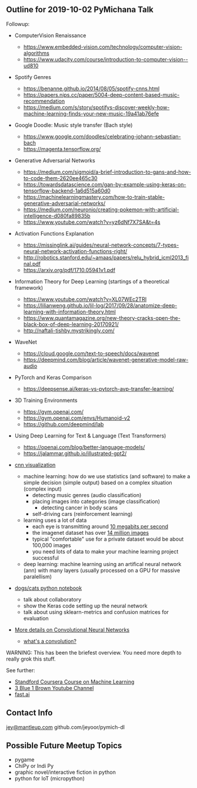 ## Outline for 2019-10-02 PyMichana Talk

Followup:
- ComputerVision Renaissance
   - https://www.embedded-vision.com/technology/computer-vision-algorithms
   - https://www.udacity.com/course/introduction-to-computer-vision--ud810
- Spotify Genres
   - https://benanne.github.io/2014/08/05/spotify-cnns.html
   - https://papers.nips.cc/paper/5004-deep-content-based-music-recommendation
   - https://medium.com/s/story/spotifys-discover-weekly-how-machine-learning-finds-your-new-music-19a41ab76efe
- Google Doodle: Music style transfer (Bach style)
   - https://www.google.com/doodles/celebrating-johann-sebastian-bach
   - https://magenta.tensorflow.org/
- Generative Adversarial Networks
   - https://medium.com/sigmoid/a-brief-introduction-to-gans-and-how-to-code-them-2620ee465c30
   - https://towardsdatascience.com/gan-by-example-using-keras-on-tensorflow-backend-1a6d515a60d0
   - https://machinelearningmastery.com/how-to-train-stable-generative-adversarial-networks/
   - https://medium.com/neuronio/creating-pokemon-with-artificial-intelligence-d080fa89835b
   - https://www.youtube.com/watch?v=yz6dNf7X7SA&t=4s

- Activation Functions Explanation
   - https://missinglink.ai/guides/neural-network-concepts/7-types-neural-network-activation-functions-right/
   - http://robotics.stanford.edu/~amaas/papers/relu_hybrid_icml2013_final.pdf
   - https://arxiv.org/pdf/1710.05941v1.pdf
- Information Theory for Deep Learning (startings of a theoretical framework)
   - https://www.youtube.com/watch?v=XL07WEc2TRI
   - https://lilianweng.github.io/lil-log/2017/09/28/anatomize-deep-learning-with-information-theory.html
   - https://www.quantamagazine.org/new-theory-cracks-open-the-black-box-of-deep-learning-20170921/
   - http://naftali-tishby.mystrikingly.com/
- WaveNet
   - https://cloud.google.com/text-to-speech/docs/wavenet
   - https://deepmind.com/blog/article/wavenet-generative-model-raw-audio
- PyTorch and Keras Comparison
   - https://deepsense.ai/keras-vs-pytorch-avp-transfer-learning/
- 3D Training Environments
   - https://gym.openai.com/
   - https://gym.openai.com/envs/Humanoid-v2
   - https://github.com/deepmind/lab
- Using Deep Learning for Text & Language (Text Transformers)
   - https://openai.com/blog/better-language-models/
   - https://jalammar.github.io/illustrated-gpt2/

- [cnn visualization](https://scs.ryerson.ca/~aharley/vis/conv/)
   - machine learning: how do we use statistics (and software) to make a simple decision (simple output) based on a complex situation (complex input)
      - detecting music genres (audio classification)
      - placing images into categories (image classification)
         - detecting cancer in body scans
      - self-driving cars (reinforcement learning)
   - learning uses a lot of data
      - each eye is transmitting around [10 megabits per second](https://www.pennmedicine.org/news/news-releases/2006/july/penn-researchers-calculate-how)
      - the imagenet dataset has over [14 million images](http://www.image-net.org/)
      - typical "comfortable" use for a private dataset would be about 100,000 images
      - you need lots of data to make your machine learning project successful
   - deep learning: machine learning using an artifical neural network (ann) with many layers (usually processed on a GPU for massive paralellism)

- [dogs/cats python notebook](https://github.com/jeyoor/pymich-dl/blob/master/dogs_and_cats_functional.ipynb)
   - talk about collaboratory
   - show the Keras code setting up the neural network
   - talk about using sklearn-metrics and confusion matrices for evaluation

- [More details on Convolutional Neural Networks](https://adeshpande3.github.io/adeshpande3.github.io/A-Beginner's-Guide-To-Understanding-Convolutional-Neural-Networks/)
   - [what's a convolution?](https://machinelearninguru.com/computer_vision/basics/convolution/image_convolution_1.html)

WARNING: This has been the briefest overview. You need more depth to really grok this stuff.

See further:

- [Standford Coursera Course on Machine Learning](https://www.coursera.org/learn/machine-learning)
- [3 Blue 1 Brown Youtube Channel](https://www.youtube.com/channel/UCYO_jab_esuFRV4b17AJtAw/search?query=deep+learning)
- [fast.ai](https://www.fast.ai/)

## Contact Info

jey@mantleup.com
github.com/jeyoor/pymich-dl

## Possible Future Meetup Topics

- pygame
- ChiPy or Indi Py
- graphic novel/interactive fiction in python
- python for IoT (micropython)
